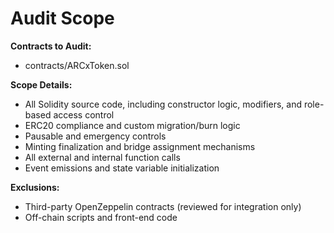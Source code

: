 # Audit Scope

**Contracts to Audit:**
- contracts/ARCxToken.sol

**Scope Details:**
- All Solidity source code, including constructor logic, modifiers, and role-based access control
- ERC20 compliance and custom migration/burn logic
- Pausable and emergency controls
- Minting finalization and bridge assignment mechanisms
- All external and internal function calls
- Event emissions and state variable initialization

**Exclusions:**
- Third-party OpenZeppelin contracts (reviewed for integration only)
- Off-chain scripts and front-end code
